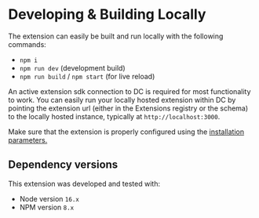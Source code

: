 # Developing & Building Locally

The extension can easily be built and run locally with the following commands:

- `npm i`
- `npm run dev` (development build)
- `npm run build` / `npm start` (for live reload)

An active extension sdk connection to DC is required for most functionality to work. You can easily run your locally hosted extension within DC by pointing the extension url (either in the Extensions registry or the schema) to the locally hosted instance, typically at `http://localhost:3000`.

Make sure that the extension is properly configured using the [installation parameters.](../docs/extension.md)

## Dependency versions
This extension was developed and tested with:

- Node version `16.x`
- NPM version `8.x`